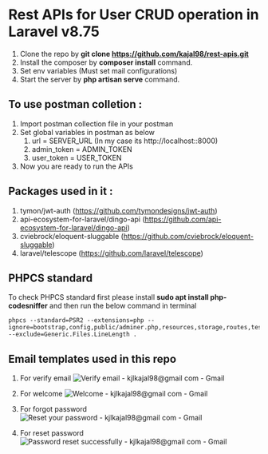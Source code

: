 # Rest APIs for User CRUD operation in Laravel v8.75

1. Clone the repo by **git clone https://github.com/kajal98/rest-apis.git**
2. Install the composer by **composer install** command.
3. Set env variables (Must set mail configurations)
4. Start the server by **php artisan serve** command.

## To use postman colletion :

1. Import postman collection file in your postman
2. Set global variables in postman as below
	1. url = SERVER_URL (In my case its http://localhost::8000)
	2. admin_token = ADMIN_TOKEN
	3. user_token = USER_TOKEN
3. Now you are ready to run the APIs

## Packages used in it :

1. tymon/jwt-auth (https://github.com/tymondesigns/jwt-auth)
2. api-ecosystem-for-laravel/dingo-api (https://github.com/api-ecosystem-for-laravel/dingo-api)
3. cviebrock/eloquent-sluggable (https://github.com/cviebrock/eloquent-sluggable)
4. laravel/telescope (https://github.com/laravel/telescope)

## PHPCS standard

To check PHPCS standard first please install **sudo apt install php-codesniffer** and then run the below command in terminal

	phpcs --standard=PSR2 --extensions=php --ignore=bootstrap,config,public/adminer.php,resources,storage,routes,tests,vendor,database/migrations,database/seeds,Envoy.blade.php,public/index.php --exclude=Generic.Files.LineLength .
	
## Email templates used in this repo
1. For verify email
![Verify email - kjlkajal98@gmail com - Gmail](https://user-images.githubusercontent.com/18494848/161420133-7266b896-2ba8-4089-8102-cf9197c6e6b6.png)
	
2. For welcome
![Welcome - kjlkajal98@gmail com - Gmail](https://user-images.githubusercontent.com/18494848/161420159-dc2fdd15-3402-46b9-a873-b7f5742b5e3b.png)

3. For forgot password
![Reset your password - kjlkajal98@gmail com - Gmail](https://user-images.githubusercontent.com/18494848/161420170-0cf2fd6d-b6bf-4950-a391-188a9b144e50.png)

4. For reset password
![Password reset successfully - kjlkajal98@gmail com - Gmail](https://user-images.githubusercontent.com/18494848/161420185-c756c0af-c22a-4754-95af-5937634767f1.png)

